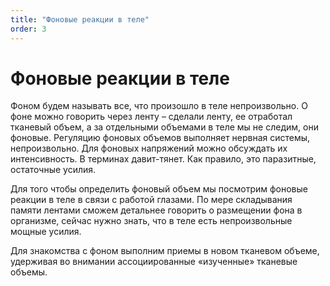 ```yaml
---
title: "Фоновые реакции в теле"
order: 3
---
```


# Фоновые реакции в теле

Фоном будем называть все, что произошло в теле непроизвольно. О фоне можно говорить через ленту – сделали ленту, ее отработал тканевый объем, а за отдельными объемами в теле мы не следим, они фоновые. Регуляцию фоновых объемов выполняет нервная системы, непроизвольно. Для фоновых напряжений можно обсуждать их интенсивность. В терминах давит-тянет. Как правило, это паразитные, остаточные усилия.

Для того чтобы определить фоновый объем мы посмотрим фоновые реакции в теле в связи с работой глазами. По мере складывания памяти лентами сможем детальнее говорить о размещении фона в организме, сейчас нужно знать, что в теле есть непроизвольные мощные усилия.

Для знакомства с фоном выполним приемы в новом тканевом объеме, удерживая во внимании ассоциированные «изученные» тканевые объемы.